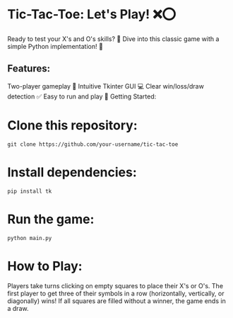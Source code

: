 # Tic-Tac-Toe: Let's Play! :x::o:

Ready to test your X's and O's skills? :thinking: Dive into this classic game with a simple Python implementation! :snake:

## Features:
Two-player gameplay :two_men_holding_hands:
Intuitive Tkinter GUI :computer:
Clear win/loss/draw detection :white_check_mark:
Easy to run and play :rocket:
Getting Started:

# Clone this repository:

```git clone https://github.com/your-username/tic-tac-toe```

# Install dependencies:

```pip install tk```

# Run the game:

```python main.py```

# How to Play:

Players take turns clicking on empty squares to place their X's or O's.
The first player to get three of their symbols in a row (horizontally, vertically, or diagonally) wins!
If all squares are filled without a winner, the game ends in a draw.
